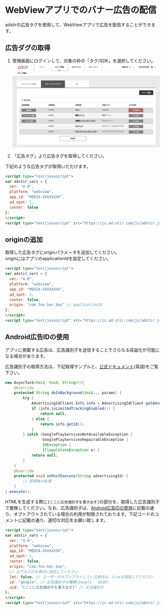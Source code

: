 # WebViewアプリでのバナー広告の配信

adstirの広告タグを使用して、WebViewアプリで広告を配信することができます。  

## 広告ダグの取得

1. 管理画面にログインして、対象の枠の「タグ/SDK」を選択してください。
![tag01](../../init/Adstir_sdk_tutorial_01.png)

2. 「広告タグ」より広告タグを取得してください。

下記のような広告タグが取得いただけます。
```HTML
<script type="text/javascript">
var adstir_vars = {
  ver: "4.0",
  platform: "webview",
  app_id: "MEDIA-XXXXXXXX",
  ad_spot: 1,
  center: false
};
</script>
<script type="text/javascript" src="https://js.ad-stir.com/js/adstir.js"></script>
```

## originの追加
取得した広告タグにoriginパラメータを追加してください。  
originにはアプリのapplicationIdを設定してください。

```HTML
<script type="text/javascript">
var adstir_vars = {
  ver: "4.0",
  platform: "webview",
  app_id: "MEDIA-XXXXXXXX",
  ad_spot: 1,
  center: false,
  origin: "com.foo.bar.baz" // applicationId
};
</script>
<script type="text/javascript" src="https://js.ad-stir.com/js/adstir.js"></script>
```

## Android広告IDの使用

アプリに掲載する広告は、広告識別子を送信することでさらなる収益化が可能になる場合があります。

広告識別子の取得方法は、下記取得サンプルと、[公式ドキュメント](https://developers.google.com/android/reference/com/google/android/gms/ads/identifier/package-summary#classes)(英語)をご覧下さい。  

```java
new AsyncTask<Void, Void, String>(){
    @Override
    protected String doInBackground(Void... params) {
        try {
            AdvertisingIdClient.Info info = AdvertisingIdClient.getAdvertisingIdInfo(context);
            if (info.isLimitAdTrackingEnabled()) {
                return null;
            } else {
                return info.getId();
            }
        } catch (GooglePlayServicesNotAvailableException | 
                 GooglePlayServicesRepairableException |
                 IOException | 
                 IllegalStateException e) {
            return null;
        }
    }
    @Override
    protected void onPostExecute(String advertisingId) {
        // 取得後の処理
    }
}.execute();
```

HTMLを生成する際に`{ここに広告識別子を書き出す}`の部分を、取得した広告識別子で置換してください。なお、広告識別子は、[Android広告IDの使用](https://play.google.com/about/monetization.html#ads-policy)に記載の通り、オプトアウトされている場合の利用が制限されております。下記コードのコメントに記載の通り、適切な対応をお願い致します。  

```HTML
<script type="text/javascript">
var adstir_vars = {
  ver: "4.0",
  platform: "webview",
  app_id: "MEDIA-XXXXXXXX",
  ad_spot: 1,
  center: false,
  origin: "com.foo.bar.baz",
  // 以下の三行を適切に設定してください
  lmt: false, // ユーザーがオプトアウトしている場合は、trueを設定してください
  id: "google", // 広告識別子の種類(Google - GAID)
  uid: "{ここに広告識別子を書き出す}" // 広告識別子
};
</script>
<script type="text/javascript" src="https://js.ad-stir.com/js/adstir.js"></script>
```
